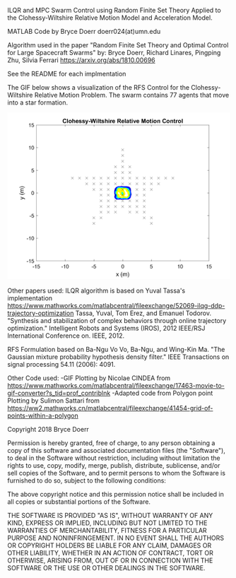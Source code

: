 ILQR and MPC Swarm Control using Random Finite Set Theory
Applied to the Clohessy-Wiltshire Relative Motion Model and Acceleration Model.

MATLAB Code by Bryce Doerr doerr024(at)umn.edu

Algorithm used in the paper "Random Finite Set Theory and Optimal Control for Large Spacecraft Swarms"
by: Bryce Doerr, Richard Linares, Pingping Zhu, Silvia Ferrari
https://arxiv.org/abs/1810.00696

See the README for each implmentation

The GIF below shows a visualization of the RFS Control for the Clohessy-Wiltshire Relative Motion Problem. The swarm contains 77 agents that move into a star formation. 

![](revised_77.gif)

Other papers used:
ILQR algorithm is based on Yuval Tassa's implementation
https://www.mathworks.com/matlabcentral/fileexchange/52069-ilqg-ddp-trajectory-optimization
Tassa, Yuval, Tom Erez, and Emanuel Todorov. "Synthesis and stabilization of complex behaviors through online trajectory optimization." Intelligent Robots and Systems (IROS), 2012 IEEE/RSJ International Conference on. IEEE, 2012.

RFS Formulation based on Ba-Ngu Vo
Vo, Ba-Ngu, and Wing-Kin Ma. "The Gaussian mixture probability hypothesis density filter." IEEE Transactions on signal processing 54.11 (2006): 4091.

Other Code used:
-GIF Plotting by Nicolae CINDEA from https://www.mathworks.com/matlabcentral/fileexchange/17463-movie-to-gif-converter?s_tid=prof_contriblnk
-Adapted code from Polygon point Plotting by Sulimon Sattari from https://ww2.mathworks.cn/matlabcentral/fileexchange/41454-grid-of-points-within-a-polygon

Copyright 2018 Bryce Doerr

Permission is hereby granted, free of charge, to any person obtaining a copy of this software and associated documentation files (the "Software"), to deal in the Software without restriction, including without limitation the rights to use, copy, modify, merge, publish, distribute, sublicense, and/or sell copies of the Software, and to permit persons to whom the Software is furnished to do so, subject to the following conditions:

The above copyright notice and this permission notice shall be included in all copies or substantial portions of the Software.

THE SOFTWARE IS PROVIDED "AS IS", WITHOUT WARRANTY OF ANY KIND, EXPRESS OR IMPLIED, INCLUDING BUT NOT LIMITED TO THE WARRANTIES OF MERCHANTABILITY, FITNESS FOR A PARTICULAR PURPOSE AND NONINFRINGEMENT. IN NO EVENT SHALL THE AUTHORS OR COPYRIGHT HOLDERS BE LIABLE FOR ANY CLAIM, DAMAGES OR OTHER LIABILITY, WHETHER IN AN ACTION OF CONTRACT, TORT OR OTHERWISE, ARISING FROM, OUT OF OR IN CONNECTION WITH THE SOFTWARE OR THE USE OR OTHER DEALINGS IN THE SOFTWARE.
